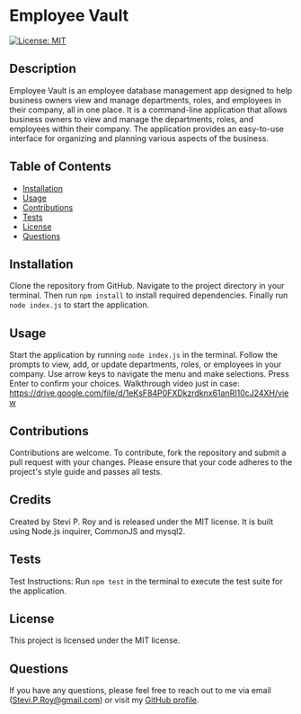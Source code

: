 # Employee Vault

[![License: MIT](https://img.shields.io/badge/License-MIT-yellow.svg)](https://opensource.org/licenses/MIT)

## Description

Employee Vault is an employee database management app designed to help business owners view and manage departments, roles, and employees in their company, all in one place.
It is a command-line application that allows business owners to view and manage the departments, roles, and employees within their company. The application provides an easy-to-use interface for organizing and planning various aspects of the business.

## Table of Contents

- [Installation](#installation)
- [Usage](#usage)
- [Contributions](#contributions)
- [Tests](#tests)
- [License](#license)
- [Questions](#questions)

## Installation

Clone the repository from GitHub. Navigate to the project directory in your terminal. Then run `npm install` to install required dependencies. Finally run `node index.js` to start the application.

## Usage

Start the application by running `node index.js` in the terminal. Follow the prompts to view, add, or update departments, roles, or employees in your company. Use arrow keys to navigate the menu and make selections. Press Enter to confirm your choices.
Walkthrough video just in case:
https://drive.google.com/file/d/1eKsF84P0FXDkzrdknx61anRI10cJ24XH/view
## Contributions

Contributions are welcome. To contribute, fork the repository and submit a pull request with your changes. Please ensure that your code adheres to the project's style guide and passes all tests.

## Credits

Created by Stevi P. Roy and is released under the MIT license. It is built using Node.js inquirer, CommonJS and mysql2.

## Tests

Test Instructions: Run `npm test` in the terminal to execute the test suite for the application.

## License

This project is licensed under the MIT license.

## Questions

If you have any questions, please feel free to reach out to me via email (Stevi.P.Roy@gmail.com) or visit my [GitHub profile](https://github.com/SteviRoy).
